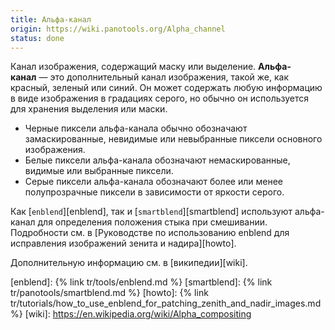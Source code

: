 ```yaml
---
title: Альфа-канал
origin: https://wiki.panotools.org/Alpha_channel
status: done
---
```

Канал изображения, содержащий маску или выделение. **Альфа-канал** — это дополнительный канал изображения, такой же,
как красный, зеленый или синий. Он может содержать любую информацию в виде изображения в градациях серого, но обычно он
используется для хранения выделения или маски.

- Черные пиксели альфа-канала обычно обозначают замаскированные, невидимые или невыбранные пиксели основного изображения.
- Белые пиксели альфа-канала обозначают немаскированные, видимые или выбранные пиксели.
- Серые пиксели альфа-канала обозначают более или менее полупрозрачные пиксели в зависимости от яркости серого.

Как [`enblend`][enblend], так и [`smartblend`][smartblend] используют альфа-канал для определения положения стыка
при смешивании. Подробности см. в [Руководстве по использованию enblend для исправления изображений зенита и надира][howto].

Дополнительную информацию см. в [википедии][wiki].

[enblend]: {% link tr/tools/enblend.md %}
[smartblend]: {% link tr/panotools/smartblend.md %}
[howto]: {% link tr/tutorials/how_to_use_enblend_for_patching_zenith_and_nadir_images.md %}
[wiki]: https://en.wikipedia.org/wiki/Alpha_compositing
